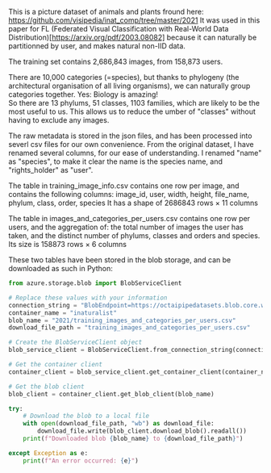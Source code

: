 This is a picture dataset of animals and plants fround here: https://github.com/visipedia/inat_comp/tree/master/2021
It was used in this paper for FL (Federated Visual Classification with Real-World Data Distribution)[https://arxiv.org/pdf/2003.08082] because it can naturally be partitionned by user, and makes natural non-IID data.

The training set contains 2,686,843 images, from 158,873 users.

There are 10,000 categories (=species), but thanks to phylogeny (the architectural organisation of all living organisms), we can naturally group categories together. Yes: Biology is amazing!  
So there are 13 phylums, 51 classes, 1103 families, which are likely to be the most useful to us. This allows us to reduce the umber of "classes" without having to exclude any images.

The raw metadata is stored in the json files, and has been processed into severl csv files for our own convenience.
From the original dataset, I have renamed several columns, for our ease of understanding. I renamed "name" as "species", to make it clear the name is the species name, and "rights_holder" as "user". 

The table in training_image_info.csv contains one row per image, and contains the following columns: image_id, user, width, height, file_name, phylum, class, order, species
It has a shape of 2686843 rows × 11 columns

The table in images_and_categories_per_users.csv contains one row per users, and the aggregation of: the total number of images the user has taken, and the distinct number of phylums, classes and orders and species.
Its size is 158873 rows × 6 columns

These two tables have been stored in the blob storage, and can be downloaded as such in Python: 
```python
from azure.storage.blob import BlobServiceClient

# Replace these values with your information
connection_string = "BlobEndpoint=https://octaipipedatasets.blob.core.windows.net/;QueueEndpoint=https://octaipipedatasets.queue.core.windows.net/;FileEndpoint=https://octaipipedatasets.file.core.windows.net/;TableEndpoint=https://octaipipedatasets.table.core.windows.net/;SharedAccessSignature=sv=2022-11-02&ss=b&srt=sco&sp=rl&se=2025-09-01T22:55:57Z&st=2024-08-16T14:55:57Z&spr=https&sig=bVnZQ31gYb13mqvaEvWAchc4qwzgR77zwJmWIkp8Uy0%3D"
container_name = "inaturalist"
blob_name = "2021/training_images_and_categories_per_users.csv"
download_file_path = "training_images_and_categories_per_users.csv"

# Create the BlobServiceClient object
blob_service_client = BlobServiceClient.from_connection_string(connection_string)

# Get the container client
container_client = blob_service_client.get_container_client(container_name)

# Get the blob client
blob_client = container_client.get_blob_client(blob_name)

try:
    # Download the blob to a local file
    with open(download_file_path, "wb") as download_file:
        download_file.write(blob_client.download_blob().readall())
    print(f"Downloaded blob {blob_name} to {download_file_path}")

except Exception as e:
    print(f"An error occurred: {e}")
```





